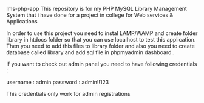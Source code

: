 lms-php-app
This repository is for my PHP MySQL Library Management System that i have done for a project in college for Web services & Applications


In order to use this project you need to instal LAMP/WAMP and create folder library in htdocs folder so that you can use localhost to test this application. Then you need to add this files to library folder and also you need to create database called library and add sql file in phpmyadmin dashboard..

If you want to check out admin panel you need to have following credentials :

username : admin
password : admin!!123

This credentials only work for admin registrations


